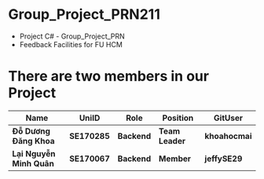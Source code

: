 # Group_Project_PRN211
- Project C# - Group_Project_PRN
- Feedback Facilities for FU HCM <br>
# There are two members in our Project <br>
| Name                    	|     UniID    	|     Role     	| Position                   	| GitUser 	|
|-------------------------	|:------------:	|:------------:	|----------------------------	|----------------	|
| **Đỗ Dương Đăng Khoa** 	| **SE170285** 	| **Backend**  	| **Team Leader** 	| **khoahocmai**    	|
| **Lại Nguyễn Minh Quân**    	| **SE170067** 	| **Backend**  	| **Member**                 	| **jeffySE29**  	|
